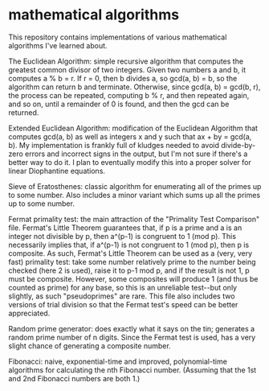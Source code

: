 # mathematical algorithms
This repository contains implementations of various mathematical algorithms I've learned about.


The Euclidean Algorithm: simple recursive algorithm that computes the greatest common divisor of two integers. Given two numbers a and b, it computes a % b = r. If r = 0, then b divides a, so gcd(a, b) = b, so the algorithm can return b and terminate. Otherwise, since gcd(a, b) = gcd(b, r), the process can be repeated, computing b % r, and then repeated again, and so on, until a remainder of 0 is found, and then the gcd can be returned. 


Extended Euclidean Algorithm: modification of the Euclidean Algorithm that computes gcd(a, b) as well as integers x and y such that ax + by = gcd(a, b). My implementation is frankly full of kludges needed to avoid divide-by-zero errors and incorrect signs in the output, but I'm not sure if there's a better way to do it. I plan to eventually modify this into a proper solver for linear Diophantine equations.


Sieve of Eratosthenes: classic algorithm for enumerating all of the primes up to some number. Also includes a minor variant which sums up all the primes up to some number.


Fermat primality test: the main attraction of the "Primality Test Comparison" file. Fermat's Little Theorem guarantees that, if p is a prime and a is an integer not divisible by p, then a^(p-1) is congruent to 1 (mod p). This necessarily implies that, if a^(p-1) is not congruent to 1 (mod p), then p is composite. As such, Fermat's Little Theorem can be used as a (very, very fast) primality test: take some number relatively prime to the number being checked (here 2 is used), raise it to p-1 mod p, and if the result is not 1, p must be composite. However, some composites will produce 1 (and thus be counted as prime) for any base, so this is an unreliable test--but only slightly, as such "pseudoprimes" are rare. This file also includes two versions of trial division so that the Fermat test's speed can be better appreciated.


Random prime generator: does exactly what it says on the tin; generates a random prime number of n digits. Since the Fermat test is used, has a very slight chance of generating a composite number.

Fibonacci: naive, exponential-time and improved, polynomial-time algorithms for calculating the nth Fibonacci number. (Assuming that the 1st and 2nd Fibonacci numbers are both 1.)
